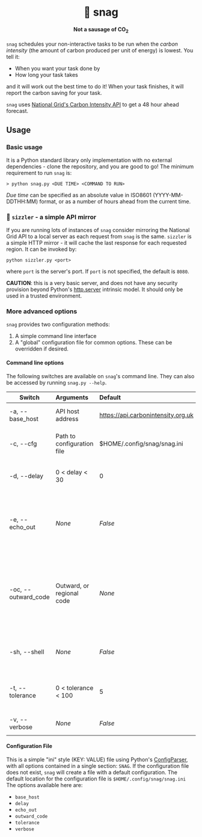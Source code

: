 <h1 style="text-align: center;"> 🌭 snag</h1>
<h4 style="text-align: center;">Not a sausage of CO<sub>2</sub></h4>

`snag` schedules your non-interactive tasks to be run when the *carbon intensity* (the amount of carbon produced per unit of energy) is lowest. You tell it:

  - When you want your task done by
  - How long your task takes

and it will work out the best time to do it! When your task finishes, it will report the carbon saving for your task.

`snag` uses [National Grid's Carbon Intensity API](https://www.carbonintensity.org.uk) to get a 48 hour ahead forecast.

## Usage

### Basic usage

It is a Python standard library only implementation with no external dependencies - clone the repository, and you are good to go! The minimum requirement to run `snag` is:

``` > python snag.py <DUE TIME> <COMMAND TO RUN> ```

*Due time* can be specified as an absolute value in ISO8601 (YYYY-MM-DDTHH:MM) format, or as a number of hours ahead from the current time.

### 🥩 `sizzler` - a simple API mirror

If you are running lots of instances of `snag` consider mirroring the National Grid API to a local server as each request from `snag` is the same. `sizzler` is a simple HTTP mirror - it will cache the last response for each requested region. It can be invoked by:

```python sizzler.py <port>```

where `port` is the server's port. If `port` is not specified, the default is `8080`.

**CAUTION**: this is a very basic server, and does not have any security provision beyond Python's [http.server](https://docs.python.org/3/library/http.server.html) intrinsic model. It should only be used in a trusted environment.

### More advanced options

`snag` provides two configuration methods:

  1. A simple command line interface
  2. A "global" configuration file for common options. These can be overridden if desired.

#### Command line options

The following switches are available on `snag`'s command line. They can also be accessed by running `snag.py --help`.

| Switch              | Arguments                  | Default                            | Description                  |
| ------------------- | :------------------------- | :--------------------------------- |:--------------------------- |
| -a, --base_host     | API host address           | https://api.carbonintensity.org.uk | Address of National Grid API |
| -c, --cfg           | Path to configuration file | $HOME/.config/snag/snag.ini        | Path of the global configuration file |
| -d, --delay         | 0 \< delay \< 30           | 0                                  | Offset in minutes from 30 minute interval |
| -e, --echo_out      | *None*                     | *False*                            | If set, the task's `stdout`/`stderr` will be echoed to `snag`'s `stdout` when complete |
| -oc, --outward_code | Outward, or regional code  | *None*                             | The outward (first) part of postcode, or API defined regional code. If not specified, the national forecast will be used |
| -sh, --shell        | *None*                     | *False*                            | Run the task in shell. Reported duration may be incorrect |
| -t, --tolerance     | 0 \< tolerance \< 100      | 5                                  | Minimum carbon saving to reschedule to later time |
| -v, --verbose       | *None*                     | *False*                            | Verbose output from `snag` |

#### Configuration File

This is a simple "ini" style (KEY: VALUE) file using Python's [ConfigParser](https://docs.python.org/3/library/configparser.html), with all options contained in a single section: `SNAG`. If the configuration file does not exist, `snag` will create a file with a default configuration. The default location for the configuration file is `$HOME/.config/snag/snag.ini` The options available here are:

  - `base_host`
  - `delay`
  - `echo_out`
  - `outward_code`
  - `tolerance`
  - `verbose`
